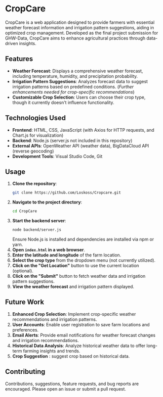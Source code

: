 # CropCare

CropCare is a web application designed to provide farmers with essential weather forecast information and irrigation pattern suggestions, aiding in optimized crop management. Developed as the final project submission for GHW-Data, CropCare aims to enhance agricultural practices through data-driven insights.

## Features

- **Weather Forecast**: Displays a comprehensive weather forecast, including temperature, humidity, and precipitation probability.
- **Irrigation Pattern Suggestions**: Analyzes forecast data to suggest irrigation patterns based on predefined conditions. (*Further enhancements needed for crop-specific recommendations*)
- **Customizable Crop Selection**: Users can choose their crop type, though it currently doesn't influence functionality.

## Technologies Used

- **Frontend**: HTML, CSS, JavaScript (with Axios for HTTP requests, and Chart.js for visualization)
- **Backend**: Node.js (server.js not included in this repository)
- **External APIs**: OpenWeather API (weather data), BigDataCloud API (reverse geocoding)
- **Development Tools**: Visual Studio Code, Git

## Usage

1. **Clone the repository**: 
    ```bash
    git clone https://github.com/Loskoss/Cropcare.git
    ```
2. **Navigate to the project directory**: 
    ```bash
    cd CropCare
    ```
3. **Start the backend server**: 
    ```bash
    node backend/server.js
    ```
    Ensure Node.js is installed and dependencies are installed via npm or yarn.
4. **Open `index.html` in a web browser**.
5. **Enter the latitude and longitude** of the farm location.
6. **Select the crop type** from the dropdown menu (not currently utilized).
7. **Click on the "Get Location"** button to use the current location (optional).
8. **Click on the "Submit"** button to fetch weather data and irrigation pattern suggestions.
9. **View the weather forecast** and irrigation pattern displayed.

## Future Work

1. **Enhanced Crop Selection**: Implement crop-specific weather recommendations and irrigation patterns.
2. **User Accounts**: Enable user registration to save farm locations and preferences.
3. **Email Alerts**: Provide email notifications for weather forecast changes and irrigation recommendations.
4. **Historical Data Analysis**: Analyze historical weather data to offer long-term farming insights and trends.
5. **Crop Suggestion** : suggest crop based on historical data.

## Contributing

Contributions, suggestions, feature requests, and bug reports are encouraged. Please open an issue or submit a pull request.
